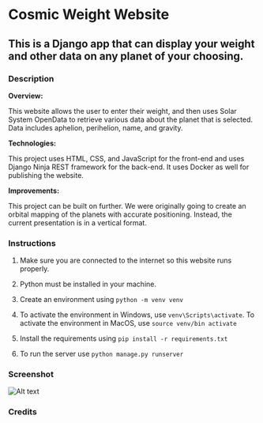 # Cosmic Weight Website
## This is a Django app that can display your weight and other data on any planet of your choosing.

### Description
**Overview:**<br>

This website allows the user to enter their weight, and then uses Solar System OpenData to retrieve various data about the planet
that is selected. Data includes aphelion, perihelion, name, and gravity.

**Technologies:**<br>

This project uses HTML, CSS, and JavaScript for the front-end and uses Django Ninja REST framework for the back-end. It uses Docker as well for publishing the website.

**Improvements:**<br>

This project can be built on further. We were originally going to create an orbital mapping of the planets with accurate positioning. Instead, the current presentation is in a vertical format.

### Instructions

1. Make sure you are connected to the internet so this website runs properly.

2. Python must be installed in your machine.

3. Create an environment using `python -m venv venv`

4. To activate the environment in Windows, use `venv\Scripts\activate`. To activate the environment in MacOS, use `source venv/bin activate`

5. Install the requirements using `pip install -r requirements.txt`

6. To run the server use `python manage.py runserver` 

### Screenshot

![Alt text](image.png)

### Credits


